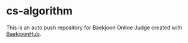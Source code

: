 # cs-algorithm
This is an auto push repository for Baekjoon Online Judge created with [BaekjoonHub](https://github.com/BaekjoonHub/BaekjoonHub).
